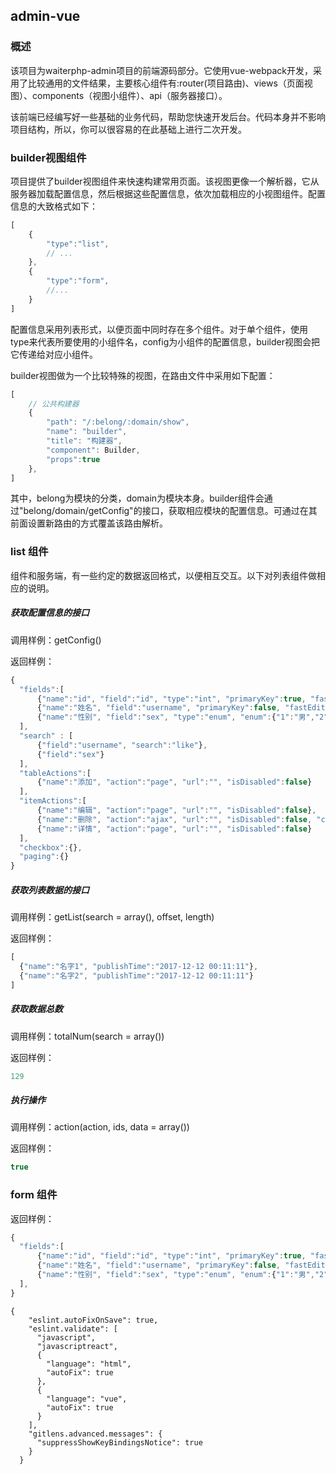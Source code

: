 ## admin-vue

### 概述
该项目为waiterphp-admin项目的前端源码部分。它使用vue-webpack开发，采用了比较通用的文件结果，主要核心组件有:router(项目路由)、views（页面视图）、components（视图小组件）、api（服务器接口）。

该前端已经编写好一些基础的业务代码，帮助您快速开发后台。代码本身并不影响项目结构，所以，你可以很容易的在此基础上进行二次开发。

### builder视图组件
项目提供了builder视图组件来快速构建常用页面。该视图更像一个解析器，它从服务器加载配置信息，然后根据这些配置信息，依次加载相应的小视图组件。配置信息的大致格式如下：

```javascript
[
    {
        "type":"list",
        // ...
    },
    {
        "type":"form",
        //...
    }
]
```
配置信息采用列表形式，以便页面中同时存在多个组件。对于单个组件，使用type来代表所要使用的小组件名，config为小组件的配置信息，builder视图会把它传递给对应小组件。

builder视图做为一个比较特殊的视图，在路由文件中采用如下配置：

```javascript
[
    // 公共构建器
    {
        "path": "/:belong/:domain/show",
        "name": "builder",
        "title": "构建器",
        "component": Builder,
        "props":true
    },
]

```

其中，belong为模块的分类，domain为模块本身。builder组件会通过"belong/domain/getConfig"的接口，获取相应模块的配置信息。可通过在其前面设置新路由的方式覆盖该路由解析。


### list 组件
组件和服务端，有一些约定的数据返回格式，以便相互交互。以下对列表组件做相应的说明。

##### 获取配置信息的接口

调用样例：getConfig()

返回样例：
``` javascript
{
  "fields":[
      {"name":"id", "field":"id", "type":"int", "primaryKey":true, "fastEdit":false},
      {"name":"姓名", "field":"username", "primaryKey":false, "fastEdit":true},
      {"name":"性别", "field":"sex", "type":"enum", "enum":{"1":"男","2":"女"}}
  ],
  "search" : [
      {"field":"username", "search":"like"},
      {"field":"sex"}
  ],
  "tableActions":[
      {"name":"添加", "action":"page", "url":"", "isDisabled":false}
  ],
  "itemActions":[
      {"name":"编辑", "action":"page", "url":"", "isDisabled":false},
      {"name":"删除", "action":"ajax", "url":"", "isDisabled":false, "confirm":true},
      {"name":"详情", "action":"page", "url":"", "isDisabled":false}
  ],
  "checkbox":{},
  "paging":{}
}
```

##### 获取列表数据的接口
调用样例：getList(search = array(), offset, length)

返回样例：

```javascript
[
  {"name":"名字1", "publishTime":"2017-12-12 00:11:11"},
  {"name":"名字2", "publishTime":"2017-12-12 00:11:11"}
]
```

##### 获取数据总数
调用样例：totalNum(search = array())

返回样例：

```javascript
129
```

##### 执行操作
调用样例：action(action, ids, data = array())

返回样例：

```javascript
true
```


### form 组件
返回样例：
``` javascript
{
  "fields":[
      {"name":"id", "field":"id", "type":"int", "primaryKey":true, "fastEdit":false},
      {"name":"姓名", "field":"username", "primaryKey":false, "fastEdit":true},
      {"name":"性别", "field":"sex", "type":"enum", "enum":{"1":"男","2":"女"}}
  ],
}
```


```
{
    "eslint.autoFixOnSave": true,
    "eslint.validate": [
      "javascript",
      "javascriptreact",
      {
        "language": "html",
        "autoFix": true
      },
      {
        "language": "vue",
        "autoFix": true
      }
    ],
    "gitlens.advanced.messages": {
      "suppressShowKeyBindingsNotice": true
    }
  }
```